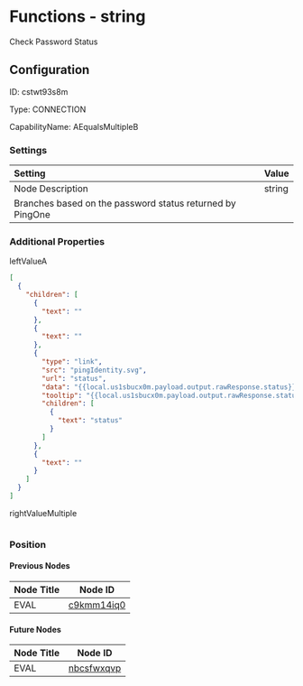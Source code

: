 # Functions - string 
Check Password Status
## Configuration
ID:  cstwt93s8m

Type: CONNECTION 

CapabilityName: AEqualsMultipleB

### Settings
| Setting | Value  |
| :------------------------ | ---------------------------------------- |
| Node Description | string 
Branches based on the password status returned by PingOne | 





### Additional Properties
leftValueA
```json 
[
  {
    "children": [
      {
        "text": ""
      },
      {
        "text": ""
      },
      {
        "type": "link",
        "src": "pingIdentity.svg",
        "url": "status",
        "data": "{{local.us1sbucx0m.payload.output.rawResponse.status}}",
        "tooltip": "{{local.us1sbucx0m.payload.output.rawResponse.status}}",
        "children": [
          {
            "text": "status"
          }
        ]
      },
      {
        "text": ""
      }
    ]
  }
]
```


rightValueMultiple
```
```





### Position

#### Previous Nodes
| Node Title | Node ID |
| :------------- | ------------ |
| EVAL | [c9kmm14iq0](./c9kmm14iq0.md) | 
 
 #### Future Nodes
| Node Title | Node ID |
| :------------- | ------------ |
| EVAL |[nbcsfwxqvp](./nbcsfwxqvp.md) | 